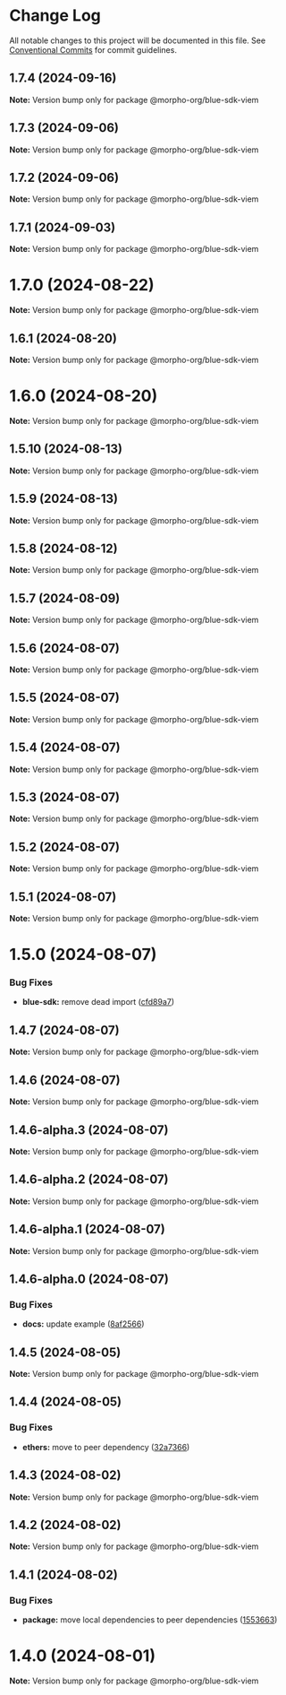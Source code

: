 # Change Log

All notable changes to this project will be documented in this file.
See [Conventional Commits](https://conventionalcommits.org) for commit guidelines.

## 1.7.4 (2024-09-16)

**Note:** Version bump only for package @morpho-org/blue-sdk-viem

## 1.7.3 (2024-09-06)

**Note:** Version bump only for package @morpho-org/blue-sdk-viem

## 1.7.2 (2024-09-06)

**Note:** Version bump only for package @morpho-org/blue-sdk-viem

## 1.7.1 (2024-09-03)

**Note:** Version bump only for package @morpho-org/blue-sdk-viem

# 1.7.0 (2024-08-22)

**Note:** Version bump only for package @morpho-org/blue-sdk-viem

## 1.6.1 (2024-08-20)

**Note:** Version bump only for package @morpho-org/blue-sdk-viem

# 1.6.0 (2024-08-20)

**Note:** Version bump only for package @morpho-org/blue-sdk-viem

## 1.5.10 (2024-08-13)

**Note:** Version bump only for package @morpho-org/blue-sdk-viem

## 1.5.9 (2024-08-13)

**Note:** Version bump only for package @morpho-org/blue-sdk-viem

## 1.5.8 (2024-08-12)

**Note:** Version bump only for package @morpho-org/blue-sdk-viem

## 1.5.7 (2024-08-09)

**Note:** Version bump only for package @morpho-org/blue-sdk-viem

## 1.5.6 (2024-08-07)

**Note:** Version bump only for package @morpho-org/blue-sdk-viem

## 1.5.5 (2024-08-07)

**Note:** Version bump only for package @morpho-org/blue-sdk-viem

## 1.5.4 (2024-08-07)

**Note:** Version bump only for package @morpho-org/blue-sdk-viem

## 1.5.3 (2024-08-07)

**Note:** Version bump only for package @morpho-org/blue-sdk-viem

## 1.5.2 (2024-08-07)

**Note:** Version bump only for package @morpho-org/blue-sdk-viem

## 1.5.1 (2024-08-07)

**Note:** Version bump only for package @morpho-org/blue-sdk-viem

# 1.5.0 (2024-08-07)

### Bug Fixes

* **blue-sdk:** remove dead import ([cfd89a7](https://github.com/morpho-org/sdks/commit/cfd89a7dcb207bafb76c3294c1e96ab553c1568a))

## 1.4.7 (2024-08-07)

**Note:** Version bump only for package @morpho-org/blue-sdk-viem

## 1.4.6 (2024-08-07)

**Note:** Version bump only for package @morpho-org/blue-sdk-viem

## 1.4.6-alpha.3 (2024-08-07)

**Note:** Version bump only for package @morpho-org/blue-sdk-viem

## 1.4.6-alpha.2 (2024-08-07)

**Note:** Version bump only for package @morpho-org/blue-sdk-viem

## 1.4.6-alpha.1 (2024-08-07)

**Note:** Version bump only for package @morpho-org/blue-sdk-viem

## 1.4.6-alpha.0 (2024-08-07)

### Bug Fixes

* **docs:** update example ([8af2566](https://github.com/morpho-org/sdks/commit/8af2566689c8c1ba70d20797e83837e9d0359108))

## 1.4.5 (2024-08-05)

**Note:** Version bump only for package @morpho-org/blue-sdk-viem

## 1.4.4 (2024-08-05)

### Bug Fixes

* **ethers:** move to peer dependency ([32a7366](https://github.com/morpho-org/sdks/commit/32a7366e2a83a6a98bb0be69fc9d88f650174bf7))

## 1.4.3 (2024-08-02)

**Note:** Version bump only for package @morpho-org/blue-sdk-viem

## 1.4.2 (2024-08-02)

**Note:** Version bump only for package @morpho-org/blue-sdk-viem

## 1.4.1 (2024-08-02)

### Bug Fixes

* **package:** move local dependencies to peer dependencies ([1553663](https://github.com/morpho-org/sdks/commit/15536638c4564743b9d96de17b34739346b3b3e0))

# 1.4.0 (2024-08-01)

**Note:** Version bump only for package @morpho-org/blue-sdk-viem
